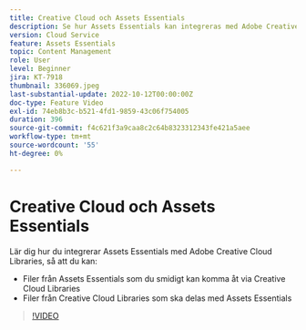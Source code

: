 ```yaml
---
title: Creative Cloud och Assets Essentials
description: Se hur Assets Essentials kan integreras med Adobe Creative Cloud.
version: Cloud Service
feature: Assets Essentials
topic: Content Management
role: User
level: Beginner
jira: KT-7918
thumbnail: 336069.jpeg
last-substantial-update: 2022-10-12T00:00:00Z
doc-type: Feature Video
exl-id: 74eb8b3c-b521-4fd1-9859-43c06f754005
duration: 396
source-git-commit: f4c621f3a9caa8c2c64b8323312343fe421a5aee
workflow-type: tm+mt
source-wordcount: '55'
ht-degree: 0%

---
```


# Creative Cloud och Assets Essentials

Lär dig hur du integrerar Assets Essentials med Adobe Creative Cloud Libraries, så att du kan:

+ Filer från Assets Essentials som du smidigt kan komma åt via Creative Cloud Libraries
+ Filer från Creative Cloud Libraries som ska delas med Assets Essentials

>[!VIDEO](https://video.tv.adobe.com/v/336069?quality=12&learn=on)
